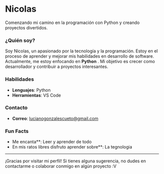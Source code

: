 # Nicolas
Comenzando mi camino en la programación con Python y creando proyectos divertidos.

### ¿Quién soy?
Soy Nicolas, un apasionado por la tecnología y la programación. Estoy en el proceso de aprender y mejorar mis habilidades en desarrollo de software. Actualmente, me estoy enfocando en **Python** . Mi objetivo es crecer como desarrollador y contribuir a proyectos interesantes.

### Habilidades
- **Lenguajes**: Python
- **Herramientas**: VS Code

 ### Contacto
 - **Correo**: lucianogonzalescueto@gmail.com

### Fun Facts
- Me encanta**: Leer y aprender de todo
- En mis ratos libres disfruto aprender sobre**: La tegnologia

---

¡Gracias por visitar mi perfil! Si tienes alguna sugerencia, no dudes en contactarme o colaborar conmigo en algún proyecto :V
